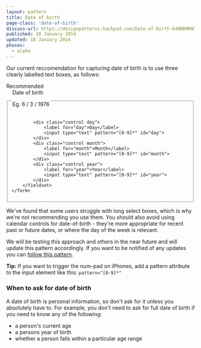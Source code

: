 ```yaml
---
layout: pattern
title: Date of birth
page-class: 'date-of-birth'
discuss-url: https://designpatterns.hackpad.com/Date-of-birth-648NbMKNYTr
published: 10 January 2014
updated: 10 January 2014
phases:
  - alpha
---
```


Our current reccomendation for capturing date of birth is to use three clearly labelled text boxes, as follows:

<div class="pattern-example">
	<div class="ribbon">Recommended</div>
	<form class="form">
		<fieldset class="date-of-birth">
			<legend>Date of birth <p>Eg. 6 / 3 / 1976</p></legend>

			<div class="control day">
		  		<label for="day">Day</label>
		  		<input type="text" pattern="[0-9]*" id="day">
			</div>
			<div class="control month">
		  		<label for="month">Month</label>
		  		<input type="text" pattern="[0-9]*" id="month">
			</div>
			<div class="control year">
		  		<label for="year">Year</label>
		  		<input type="text" pattern="[0-9]*" id="year">
			</div>
		</fieldset>
	</form>
</div>

We've found that some users struggle with long select boxes, which is why we're not recommending you use them. You should also avoid using calendar controls for date-of-birth - they're more appropriate for recent past or future dates, or where the day of the week is relevant.

We will be testing this approach and others in the near future and will update this pattern accordingly. If you want to be notified of any updates you can [follow this pattern](#).

**Tip:** If you want to trigger the num-pad on iPhones, add a pattern attribute to the input element like this: `pattern="[0-9]*"`

### When to ask for date of birth

A date of birth is personal information, so don't ask for it unless you absolutely have to. For example, you don't need to ask for full date of birth if you need to know any of the following:

* a person's current age
* a persons year of birth
* whether a person falls within a particular age range